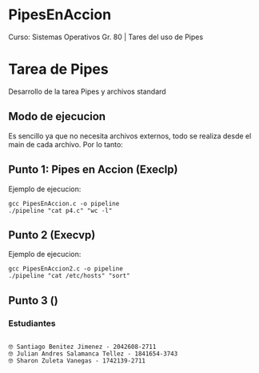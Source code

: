 # PipesEnAccion
Curso: Sistemas Operativos Gr. 80 | Tares del uso de Pipes


# Tarea de Pipes

Desarrollo de la tarea Pipes y archivos standard

## Modo de ejecucion
Es sencillo ya que no necesita archivos externos, todo se realiza desde el main de cada archivo. Por lo tanto: 


## Punto 1: Pipes en Accion (Execlp)
Ejemplo de ejecucion: 
```
gcc PipesEnAccion.c -o pipeline
./pipeline "cat p4.c" "wc -l"
```

## Punto 2 (Execvp) 
Ejemplo de ejecucion:
```
gcc PipesEnAccion2.c -o pipeline
./pipeline "cat /etc/hosts" "sort"
```
## Punto 3 ()

### Estudiantes
```

🤓 Santiago Benitez Jimenez - 2042608-2711
🤓 Julian Andres Salamanca Tellez - 1841654-3743
🤓 Sharon Zuleta Vanegas - 1742139-2711

```
